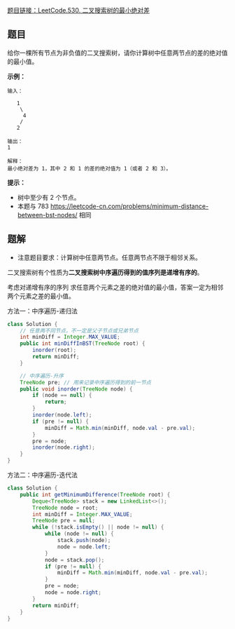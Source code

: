 [题目链接：LeetCode.530. 二叉搜索树的最小绝对差](https://leetcode-cn.com/problems/minimum-absolute-difference-in-bst/)

## 题目

给你一棵所有节点为非负值的二叉搜索树，请你计算树中任意两节点的差的绝对值的最小值。

**示例：**

```
输入：

   1
    \
     4
    /
   2

输出：
1

解释：
最小绝对差为 1，其中 2 和 1 的差的绝对值为 1（或者 2 和 3）。
```

**提示：**

- 树中至少有 2 个节点。
- 本题与 783 https://leetcode-cn.com/problems/minimum-distance-between-bst-nodes/ 相同

## 题解

* 注意题目要求：计算树中任意两节点。任意两节点不限于相邻关系。

二叉搜索树有个性质为**二叉搜索树中序遍历得到的值序列是递增有序的**。

考虑对递增有序的序列 求任意两个元素之差的绝对值的最小值，答案一定为相邻两个元素之差的最小值。

方法一：中序遍历-递归法

```java
class Solution {
    // 任意两不同节点，不一定是父子节点或兄弟节点
    int minDiff = Integer.MAX_VALUE;
    public int minDiffInBST(TreeNode root) {
        inorder(root);
        return minDiff;
    }

    // 中序遍历-升序
    TreeNode pre; // 用来记录中序遍历得到的前一节点
    public void inorder(TreeNode node) {
        if (node == null) {
            return;
        }
        inorder(node.left);
        if (pre != null) {
            minDiff = Math.min(minDiff, node.val - pre.val);
        }
        pre = node;
        inorder(node.right);
    }
}
```

方法二：中序遍历-迭代法

```java
class Solution {
    public int getMinimumDifference(TreeNode root) {
        Deque<TreeNode> stack = new LinkedList<>();
        TreeNode node = root;
        int minDiff = Integer.MAX_VALUE;
        TreeNode pre = null;
        while (!stack.isEmpty() || node != null) {
            while (node != null) {
                stack.push(node);
                node = node.left;
            }
            node = stack.pop();
            if (pre != null) {
                minDiff = Math.min(minDiff, node.val - pre.val);
            }
            pre = node;
            node = node.right;
        }
        return minDiff;
    }
}
```


